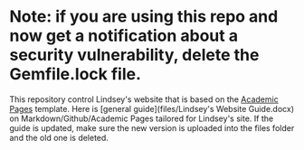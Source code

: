 # Note: if you are using this repo and now get a notification about a security vulnerability, delete the Gemfile.lock file. 

This repository control Lindsey's website that is based on the [Academic Pages](https://academicpages.github.io/) template. 
Here is [general guide](files/Lindsey's Website Guide.docx) on Markdown/Github/Academic Pages tailored for Lindsey's site. If the guide is updated, make sure the new version is uploaded into the files folder and the old one is deleted. 
